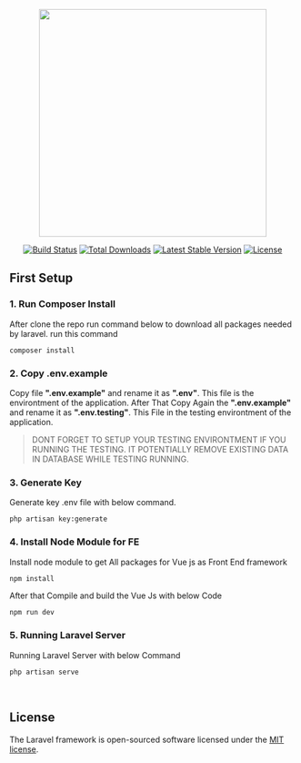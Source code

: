 <p align="center"><a href="https://laravel.com" target="_blank"><img src="https://raw.githubusercontent.com/laravel/art/master/logo-lockup/5%20SVG/2%20CMYK/1%20Full%20Color/laravel-logolockup-cmyk-red.svg" width="400"></a></p>

<p align="center">
<a href="https://travis-ci.org/laravel/framework"><img src="https://travis-ci.org/laravel/framework.svg" alt="Build Status"></a>
<a href="https://packagist.org/packages/laravel/framework"><img src="https://poser.pugx.org/laravel/framework/d/total.svg" alt="Total Downloads"></a>
<a href="https://packagist.org/packages/laravel/framework"><img src="https://poser.pugx.org/laravel/framework/v/stable.svg" alt="Latest Stable Version"></a>
<a href="https://packagist.org/packages/laravel/framework"><img src="https://poser.pugx.org/laravel/framework/license.svg" alt="License"></a>
</p>

## First Setup

### 1. Run Composer Install
After clone the repo run command below to download all packages needed by laravel.
run this command
    
```
composer install
```

### 2. Copy .env.example
Copy file **".env.example"** and rename it as **".env"**. This file is the environtment of the application. After That Copy Again the **".env.example"** and rename it as **".env.testing"**. This File in the testing environtment of the application. 

> DONT FORGET TO SETUP YOUR TESTING ENVIRONTMENT IF YOU RUNNING THE TESTING. IT POTENTIALLY REMOVE EXISTING DATA IN DATABASE WHILE TESTING RUNNING.

### 3. Generate Key
Generate key .env file with below command.
```
php artisan key:generate
```

### 4. Install Node Module for FE
Install node module to get All packages for Vue js as Front End framework
```
npm install
```
After that Compile and build the Vue Js with below Code
```javascript
npm run dev
```

### 5. Running Laravel Server
Running Laravel Server with below Command
```console
php artisan serve
```

<p>&nbsp;</p>

## License

The Laravel framework is open-sourced software licensed under the [MIT license](https://opensource.org/licenses/MIT).
